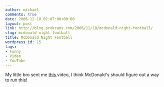 ```yaml
---
author: michael
comments: true
date: 2006-12-18 02:07:00+00:00
layout: post
link: http://blog.prokrams.com/2006/12/18/mcdonald-night-football/
slug: mcdonald-night-football
title: McDonald Night Football
wordpress_id: 15
tags:
- Funny
- Video
- YouTube
---
```


My little bro sent me [this ](http://www.youtube.com/watch?v=qF836ty508E)video, I think McDonald's should figure out a way to run this!  


  
  

